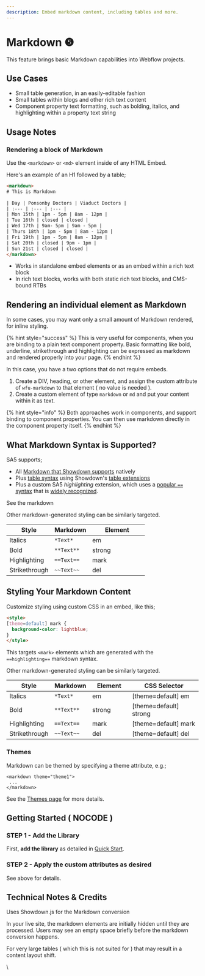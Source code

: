 ```yaml
---
description: Embed markdown content, including tables and more.
---
```


# Markdown ❺

This feature brings basic Markdown capabilities into Webflow projects.&#x20;

## Use Cases

* Small table generation, in an easily-editable fashion&#x20;
* Small tables within blogs and other rich text content&#x20;
* Component property text formatting, such as bolding, italics, and highlighting within a property text string&#x20;

## Usage Notes

### Rendering a block of Markdown

Use the `<markdown>` or `<md>` element inside of any HTML Embed.&#x20;

Here's an example of an H1 followed by a table;

```html
<markdown>
# This is Markdown  
  
| Day | Ponsonby Doctors | Viaduct Doctors |  
| :--- | :--- | :--- |
| Mon 15th | 1pm - 5pm | 8am - 12pm |
| Tue 16th | closed | closed |
| Wed 17th | 9am- 5pm | 9am - 5pm |
| Thurs 18th | 1pm - 5pm | 8am - 12pm |
| Fri 19th | 1pm - 5pm | 8am - 12pm | 
| Sat 20th | closed | 9pm - 1pm |
| Sun 21st | closed | closed |
</markdown>
```

* Works in standalone embed elements or as an embed within a rich text block
* In rich text blocks, works with both static rich text blocks, and CMS-bound RTBs&#x20;

## Rendering an individual element as Markdown

In some cases, you may want only a small amount of Markdown rendered, for inline styling. &#x20;

{% hint style="success" %}
This is very useful for components, when you are binding to a plain text component property. Basic formatting like bold, underline, strikethrough and highlighting can be expressed as markdown and rendered properly into your page.
{% endhint %}

In this case, you have a two options that do not require embeds.

1. Create a DIV, heading, or other element, and assign the custom attribute of `wfu-markdown` to that element ( no value is needed ).&#x20;
2. Create a custom element of type `markdown` or `md` and put your content within it as text.

{% hint style="info" %}
Both approaches work in components, and support binding to component properties. You can then use markdown directly in the component property itself.&#x20;
{% endhint %}

## What Markdown Syntax is Supported?

SA5 supports;

* All [Markdown that Showdown supports](https://showdownjs.com/docs/markdown-syntax/) natively&#x20;
* Plus [table syntax](https://www.markdownguide.org/extended-syntax/#tables) using Showdown's [table extensions](https://showdownjs.com/docs/markdown-syntax/#tables)
* Plus a custom SA5 _highlighting_ extension, which uses a [popular `==` syntax](https://stackoverflow.com/questions/25104738/text-highlight-in-markdown)  that is [widely recognized](https://www.markdownguide.org/extended-syntax/#highlight).&#x20;

See the markdown&#x20;

Other markdown-generated styling can be similarly targeted.&#x20;

<table><thead><tr><th>Style</th><th>Markdown</th><th width="130">Element</th></tr></thead><tbody><tr><td>Italics</td><td><code>*Text*</code></td><td>em</td></tr><tr><td>Bold</td><td><code>**Text**</code></td><td>strong</td></tr><tr><td>Highlighting</td><td><code>==Text==</code></td><td>mark</td></tr><tr><td>Strikethrough</td><td><code>~~Text~~</code></td><td>del</td></tr></tbody></table>





## Styling Your Markdown Content

Customize styling using custom CSS in an embed, like this;&#x20;

```html
<style>
[theme=default] mark {
  background-color: lightblue;
}
</style>
```

This targets `<mark>` elements which are generated with the `==highlighting==` markdown syntax.

Other markdown-generated styling can be similarly targeted.&#x20;

<table><thead><tr><th>Style</th><th>Markdown</th><th width="130">Element</th><th width="239">CSS Selector</th></tr></thead><tbody><tr><td>Italics</td><td><code>*Text*</code></td><td>em</td><td>[theme=default] em</td></tr><tr><td>Bold</td><td><code>**Text**</code></td><td>strong</td><td>[theme=default] strong</td></tr><tr><td>Highlighting</td><td><code>==Text==</code></td><td>mark</td><td>[theme=default] mark</td></tr><tr><td>Strikethrough</td><td><code>~~Text~~</code></td><td>del</td><td>[theme=default] del</td></tr></tbody></table>



### Themes <a href="#getting-started-nocode" id="getting-started-nocode"></a>

Markdown can be themed by specifying a theme attribute, e.g.;

```
<markdown theme="theme1">
 ...
</markdown>
```

See the [Themes page](themes.md) for more details.&#x20;

## Getting Started ( NOCODE ) <a href="#getting-started-nocode" id="getting-started-nocode"></a>

### STEP 1 - Add the Library <a href="#step-1---add-the-library" id="step-1---add-the-library"></a>

First, **add the library** as detailed in [Quick Start](../quick-start.md).&#x20;

### STEP 2 - Apply the custom attributes as desired <a href="#step-2---apply-wfu-decode-to-the-html-embed-element-you-want-to-decode" id="step-2---apply-wfu-decode-to-the-html-embed-element-you-want-to-decode"></a>

See above for details.

## Technical Notes & Credits

Uses Showdown.js for the Markdown conversion

In your live site, the markdown elements are initially hidden until they are processed. Users may see an empty space briefly before the markdown conversion happens.&#x20;

For very large tables ( which this is not suited for ) that may result in a content layout shift.&#x20;

\
